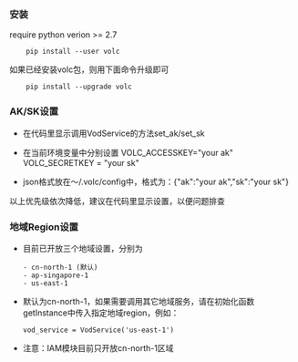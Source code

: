 
### 安装
require python verion >= 2.7

```
    pip install --user volc
```

如果已经安装volc包，则用下面命令升级即可
```
    pip install --upgrade volc
```


### AK/SK设置
- 在代码里显示调用VodService的方法set_ak/set_sk

- 在当前环境变量中分别设置 VOLC_ACCESSKEY="your ak"  VOLC_SECRETKEY = "your sk"

- json格式放在～/.volc/config中，格式为：{"ak":"your ak","sk":"your sk"}

以上优先级依次降低，建议在代码里显示设置，以便问题排查

### 地域Region设置
- 目前已开放三个地域设置，分别为
  ```
  - cn-north-1 (默认)
  - ap-singapore-1
  - us-east-1
  ```
- 默认为cn-north-1，如果需要调用其它地域服务，请在初始化函数getInstance中传入指定地域region，例如：
  ```
  vod_service = VodService('us-east-1')
  ```
- 注意：IAM模块目前只开放cn-north-1区域

